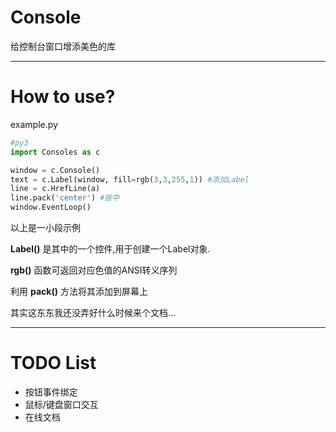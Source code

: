 # Console
给控制台窗口增添美色的库

----

# How to use?

example.py
```python
#py3
import Consoles as c

window = c.Console()
text = c.Label(window, fill=rgb(3,3,255,1)) #添加Label
line = c.HrefLine(a)
line.pack('center') #居中
window.EventLoop()
```
以上是一小段示例

__Label()__ 是其中的一个控件,用于创建一个Label对象.

__rgb()__ 函数可返回对应色值的ANSI转义序列

利用 __pack()__ 方法将其添加到屏幕上

其实这东东我还没弄好什么时候来个文档...

----

# TODO List
- 按钮事件绑定
- 鼠标/键盘窗口交互
- 在线文档
